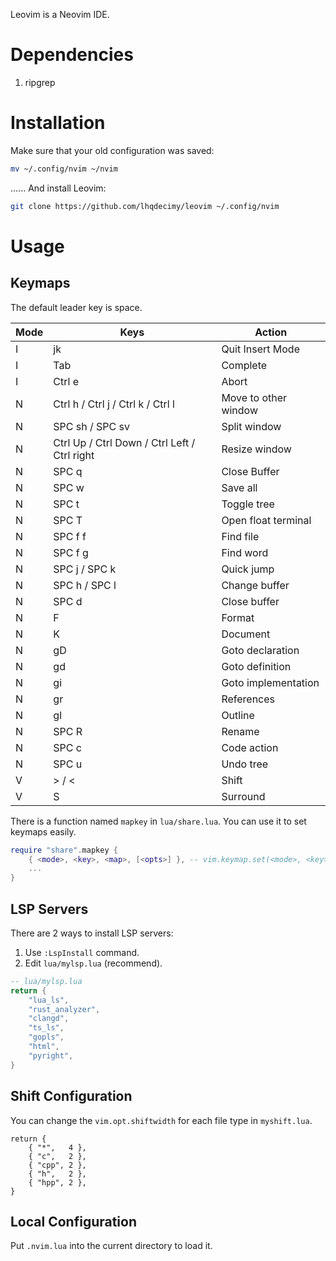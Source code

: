 Leovim is a Neovim IDE.

# Dependencies
1. ripgrep

# Installation
Make sure that your old configuration was saved:
```bash
mv ~/.config/nvim ~/nvim
```
...... And install Leovim:
```bash
git clone https://github.com/lhqdecimy/leovim ~/.config/nvim
```

# Usage
## Keymaps
The default leader key is space.

| Mode | Keys                                         | Action               |
|------|----------------------------------------------|----------------------|
| I    | jk                                           | Quit Insert Mode     |
| I    | Tab                                          | Complete             |
| I    | Ctrl e                                       | Abort                |
| N    | Ctrl h / Ctrl j / Ctrl k / Ctrl l            | Move to other window |
| N    | SPC sh / SPC sv                              | Split window         |
| N    | Ctrl Up / Ctrl Down / Ctrl Left / Ctrl right | Resize window        |
| N    | SPC q                                        | Close Buffer         |
| N    | SPC w                                        | Save all             |
| N    | SPC t                                        | Toggle tree          |
| N    | SPC T                                        | Open float terminal  |
| N    | SPC f f                                      | Find file            |
| N    | SPC f g                                      | Find word            |
| N    | SPC j / SPC k                                | Quick jump           |
| N    | SPC h / SPC l                                | Change buffer        |
| N    | SPC d                                        | Close buffer         |
| N    | F                                            | Format               |
| N    | K                                            | Document             |
| N    | gD                                           | Goto declaration     |
| N    | gd                                           | Goto definition      |
| N    | gi                                           | Goto implementation  |
| N    | gr                                           | References           |
| N    | gl                                           | Outline              |
| N    | SPC R                                        | Rename               |
| N    | SPC c                                        | Code action          |
| N    | SPC u                                        | Undo tree            |
| V    | > / <                                        | Shift                |
| V    | S                                            | Surround             |

There is a function named `mapkey` in `lua/share.lua`. You can use it to set keymaps easily.

```lua
require "share".mapkey {
    { <mode>, <key>, <map>, [<opts>] }, -- vim.keymap.set(<mode>, <key>, <map>, [<opts>])
    ...
}
```

## LSP Servers
There are 2 ways to install LSP servers:
1. Use `:LspInstall` command.
2. Edit `lua/mylsp.lua` (recommend).

```lua
-- lua/mylsp.lua
return {
    "lua_ls",
    "rust_analyzer",
    "clangd",
    "ts_ls",
    "gopls",
    "html",
    "pyright",
}
```

## Shift Configuration
You can change the `vim.opt.shiftwidth` for each file type in `myshift.lua`.
```
return {
    { "*",   4 },
    { "c",   2 },
    { "cpp", 2 },
    { "h",   2 },
    { "hpp", 2 },
}
```

## Local Configuration
Put `.nvim.lua` into the current directory to load it.
